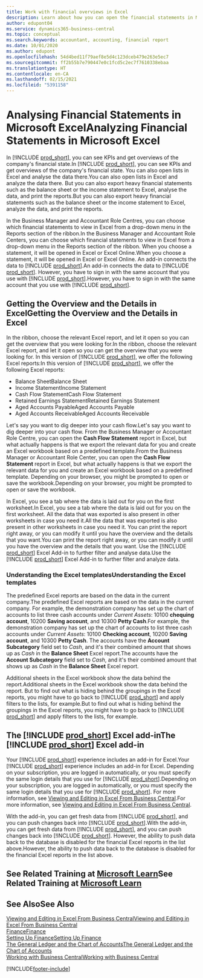 ```yaml
---
title: Work with financial overviews in Excel
description: Learn about how you can open the financial statements in Microsoft Excel from Business Central for better analysis.
author: edupont04
ms.service: dynamics365-business-central
ms.topic: conceptual
ms.search.keywords: accountant, accounting, financial report
ms.date: 10/01/2020
ms.author: edupont
ms.openlocfilehash: 54d4bed11f79aef8e5d4c123dceb479e263e5ec7
ms.sourcegitcommit: ff2b55b7e790447e0c1fcd5c2ec7f7610338ebaa
ms.translationtype: HT
ms.contentlocale: en-CA
ms.lasthandoff: 02/15/2021
ms.locfileid: "5391158"
---
```

# <a name="analyzing-financial-statements-in-microsoft-excel"></a><span data-ttu-id="d0dce-103">Analysing Financial Statements in Microsoft Excel</span><span class="sxs-lookup"><span data-stu-id="d0dce-103">Analyzing Financial Statements in Microsoft Excel</span></span>

<span data-ttu-id="d0dce-104">In [!INCLUDE [prod_short](includes/prod_short.md)], you can see KPIs and get overviews of the company's financial state.</span><span class="sxs-lookup"><span data-stu-id="d0dce-104">In [!INCLUDE [prod_short](includes/prod_short.md)], you can see KPIs and get overviews of the company's financial state.</span></span> <span data-ttu-id="d0dce-105">You can also open lists in Excel and analyse the data there.</span><span class="sxs-lookup"><span data-stu-id="d0dce-105">You can also open lists in Excel and analyze the data there.</span></span> <span data-ttu-id="d0dce-106">But you can also export heavy financial statements such as the balance sheet or the income statement to Excel, analyse the data, and print the reports.</span><span class="sxs-lookup"><span data-stu-id="d0dce-106">But you can also export heavy financial statements such as the balance sheet or the income statement to Excel, analyze the data, and print the reports.</span></span>  

<span data-ttu-id="d0dce-107">In the Business Manager and Accountant Role Centres, you can choose which financial statements to view in Excel from a drop-down menu in the Reports section of the ribbon.</span><span class="sxs-lookup"><span data-stu-id="d0dce-107">In the Business Manager and Accountant Role Centers, you can choose which financial statements to view in Excel from a drop-down menu in the Reports section of the ribbon.</span></span> <span data-ttu-id="d0dce-108">When you choose a statement, it will be opened in Excel or Excel Online.</span><span class="sxs-lookup"><span data-stu-id="d0dce-108">When you choose a statement, it will be opened in Excel or Excel Online.</span></span> <span data-ttu-id="d0dce-109">An add-in connects the data to [!INCLUDE [prod_short](includes/prod_short.md)].</span><span class="sxs-lookup"><span data-stu-id="d0dce-109">An add-in connects the data to [!INCLUDE [prod_short](includes/prod_short.md)].</span></span> <span data-ttu-id="d0dce-110">However, you have to sign in with the same account that you use with [!INCLUDE [prod_short](includes/prod_short.md)].</span><span class="sxs-lookup"><span data-stu-id="d0dce-110">However, you have to sign in with the same account that you use with [!INCLUDE [prod_short](includes/prod_short.md)].</span></span>  

## <a name="getting-the-overview-and-the-details-in-excel"></a><span data-ttu-id="d0dce-111">Getting the Overview and the Details in Excel</span><span class="sxs-lookup"><span data-stu-id="d0dce-111">Getting the Overview and the Details in Excel</span></span>

<span data-ttu-id="d0dce-112">In the ribbon, choose the relevant Excel report, and let it open so you can get the overview that you were looking for.</span><span class="sxs-lookup"><span data-stu-id="d0dce-112">In the ribbon, choose the relevant Excel report, and let it open so you can get the overview that you were looking for.</span></span> <span data-ttu-id="d0dce-113">In this version of [!INCLUDE [prod_short](includes/prod_short.md)], we offer the following Excel reports:</span><span class="sxs-lookup"><span data-stu-id="d0dce-113">In this version of [!INCLUDE [prod_short](includes/prod_short.md)], we offer the following Excel reports:</span></span>

- <span data-ttu-id="d0dce-114">Balance Sheet</span><span class="sxs-lookup"><span data-stu-id="d0dce-114">Balance Sheet</span></span>  
- <span data-ttu-id="d0dce-115">Income Statement</span><span class="sxs-lookup"><span data-stu-id="d0dce-115">Income Statement</span></span>  
- <span data-ttu-id="d0dce-116">Cash Flow Statement</span><span class="sxs-lookup"><span data-stu-id="d0dce-116">Cash Flow Statement</span></span>  
- <span data-ttu-id="d0dce-117">Retained Earnings Statement</span><span class="sxs-lookup"><span data-stu-id="d0dce-117">Retained Earnings Statement</span></span>  
- <span data-ttu-id="d0dce-118">Aged Accounts Payable</span><span class="sxs-lookup"><span data-stu-id="d0dce-118">Aged Accounts Payable</span></span>  
- <span data-ttu-id="d0dce-119">Aged Accounts Receivable</span><span class="sxs-lookup"><span data-stu-id="d0dce-119">Aged Accounts Receivable</span></span>  

<span data-ttu-id="d0dce-120">Let's say you want to dig deeper into your cash flow.</span><span class="sxs-lookup"><span data-stu-id="d0dce-120">Let's say you want to dig deeper into your cash flow.</span></span> <span data-ttu-id="d0dce-121">From the Business Manager or Accountant Role Centre, you can open the **Cash Flow Statement** report in Excel, but what actually happens is that we export the relevant data for you and create an Excel workbook based on a predefined template.</span><span class="sxs-lookup"><span data-stu-id="d0dce-121">From the Business Manager or Accountant Role Center, you can open the **Cash Flow Statement** report in Excel, but what actually happens is that we export the relevant data for you and create an Excel workbook based on a predefined template.</span></span> <span data-ttu-id="d0dce-122">Depending on your browser, you might be prompted to open or save the workbook.</span><span class="sxs-lookup"><span data-stu-id="d0dce-122">Depending on your browser, you might be prompted to open or save the workbook.</span></span>  

<span data-ttu-id="d0dce-123">In Excel, you see a tab where the data is laid out for you on the first worksheet.</span><span class="sxs-lookup"><span data-stu-id="d0dce-123">In Excel, you see a tab where the data is laid out for you on the first worksheet.</span></span> <span data-ttu-id="d0dce-124">All the data that was exported is also present in other worksheets in case you need it.</span><span class="sxs-lookup"><span data-stu-id="d0dce-124">All the data that was exported is also present in other worksheets in case you need it.</span></span> <span data-ttu-id="d0dce-125">You can print the report right away, or you can modify it until you have the overview and the details that you want.</span><span class="sxs-lookup"><span data-stu-id="d0dce-125">You can print the report right away, or you can modify it until you have the overview and the details that you want.</span></span> <span data-ttu-id="d0dce-126">Use the [!INCLUDE [prod_short](includes/prod_short.md)] Excel Add-in to further filter and analyse data.</span><span class="sxs-lookup"><span data-stu-id="d0dce-126">Use the [!INCLUDE [prod_short](includes/prod_short.md)] Excel Add-in to further filter and analyze data.</span></span>  

### <a name="understanding-the-excel-templates"></a><span data-ttu-id="d0dce-127">Understanding the Excel templates</span><span class="sxs-lookup"><span data-stu-id="d0dce-127">Understanding the Excel templates</span></span>

<span data-ttu-id="d0dce-128">The predefined Excel reports are based on the data in the current company.</span><span class="sxs-lookup"><span data-stu-id="d0dce-128">The predefined Excel reports are based on the data in the current company.</span></span> <span data-ttu-id="d0dce-129">For example, the demonstration company has set up the chart of accounts to list three cash accounts under *Current Assets*: 10100 **chequing account**, 10200 **Saving account**, and 10300 **Petty Cash**.</span><span class="sxs-lookup"><span data-stu-id="d0dce-129">For example, the demonstration company has set up the chart of accounts to list three cash accounts under *Current Assets*: 10100 **Checking account**, 10200 **Saving account**, and 10300 **Petty Cash**.</span></span> <span data-ttu-id="d0dce-130">The accounts have the **Account Subcategory** field set to *Cash*, and it's their combined amount that shows up as *Cash* in the **Balance Sheet** Excel report.</span><span class="sxs-lookup"><span data-stu-id="d0dce-130">The accounts have the **Account Subcategory** field set to *Cash*, and it's their combined amount that shows up as *Cash* in the **Balance Sheet** Excel report.</span></span>  

<span data-ttu-id="d0dce-131">Additional sheets in the Excel workbook show the data behind the report.</span><span class="sxs-lookup"><span data-stu-id="d0dce-131">Additional sheets in the Excel workbook show the data behind the report.</span></span> <span data-ttu-id="d0dce-132">But to find out what is hiding behind the groupings in the Excel reports, you might have to go back to [!INCLUDE [prod_short](includes/prod_short.md)] and apply filters to the lists, for example.</span><span class="sxs-lookup"><span data-stu-id="d0dce-132">But to find out what is hiding behind the groupings in the Excel reports, you might have to go back to [!INCLUDE [prod_short](includes/prod_short.md)] and apply filters to the lists, for example.</span></span>  

## <a name="the-prod_short-excel-add-in"></a><span data-ttu-id="d0dce-133">The [!INCLUDE [prod_short](includes/prod_short.md)] Excel add-in</span><span class="sxs-lookup"><span data-stu-id="d0dce-133">The [!INCLUDE [prod_short](includes/prod_short.md)] Excel add-in</span></span>

<span data-ttu-id="d0dce-134">Your [!INCLUDE [prod_short](includes/prod_short.md)] experience includes an add-in for Excel.</span><span class="sxs-lookup"><span data-stu-id="d0dce-134">Your [!INCLUDE [prod_short](includes/prod_short.md)] experience includes an add-in for Excel.</span></span> <span data-ttu-id="d0dce-135">Depending on your subscription, you are logged in automatically, or you must specify the same login details that you use for [!INCLUDE [prod_short](includes/prod_short.md)].</span><span class="sxs-lookup"><span data-stu-id="d0dce-135">Depending on your subscription, you are logged in automatically, or you must specify the same login details that you use for [!INCLUDE [prod_short](includes/prod_short.md)].</span></span> <span data-ttu-id="d0dce-136">For more information, see [Viewing and Editing in Excel From Business Central](across-work-with-excel.md).</span><span class="sxs-lookup"><span data-stu-id="d0dce-136">For more information, see [Viewing and Editing in Excel From Business Central](across-work-with-excel.md).</span></span>  

<span data-ttu-id="d0dce-137">With the add-in, you can get fresh data from [!INCLUDE [prod_short](includes/prod_short.md)], and you can push changes back into [!INCLUDE [prod_short](includes/prod_short.md)].</span><span class="sxs-lookup"><span data-stu-id="d0dce-137">With the add-in, you can get fresh data from [!INCLUDE [prod_short](includes/prod_short.md)], and you can push changes back into [!INCLUDE [prod_short](includes/prod_short.md)].</span></span> <span data-ttu-id="d0dce-138">However, the ability to push data back to the database is disabled for the financial Excel reports in the list above.</span><span class="sxs-lookup"><span data-stu-id="d0dce-138">However, the ability to push data back to the database is disabled for the financial Excel reports in the list above.</span></span>  

## <a name="see-related-training-at-microsoft-learn"></a><span data-ttu-id="d0dce-139">See Related Training at [Microsoft Learn](/learn/modules/configure-powerbi-excel-dynamics-365-business-central/index)</span><span class="sxs-lookup"><span data-stu-id="d0dce-139">See Related Training at [Microsoft Learn](/learn/modules/configure-powerbi-excel-dynamics-365-business-central/index)</span></span>

## <a name="see-also"></a><span data-ttu-id="d0dce-140">See Also</span><span class="sxs-lookup"><span data-stu-id="d0dce-140">See Also</span></span>

[<span data-ttu-id="d0dce-141">Viewing and Editing in Excel From Business Central</span><span class="sxs-lookup"><span data-stu-id="d0dce-141">Viewing and Editing in Excel From Business Central</span></span>](across-work-with-excel.md)  
[<span data-ttu-id="d0dce-142">Finance</span><span class="sxs-lookup"><span data-stu-id="d0dce-142">Finance</span></span>](finance.md)  
[<span data-ttu-id="d0dce-143">Setting Up Finance</span><span class="sxs-lookup"><span data-stu-id="d0dce-143">Setting Up Finance</span></span>](finance-setup-finance.md)  
[<span data-ttu-id="d0dce-144">The General Ledger and the Chart of Accounts</span><span class="sxs-lookup"><span data-stu-id="d0dce-144">The General Ledger and the Chart of Accounts</span></span>](finance-general-ledger.md)  
[<span data-ttu-id="d0dce-145">Working with Business Central</span><span class="sxs-lookup"><span data-stu-id="d0dce-145">Working with Business Central</span></span>](ui-work-product.md)  


[!INCLUDE[footer-include](includes/footer-banner.md)]
